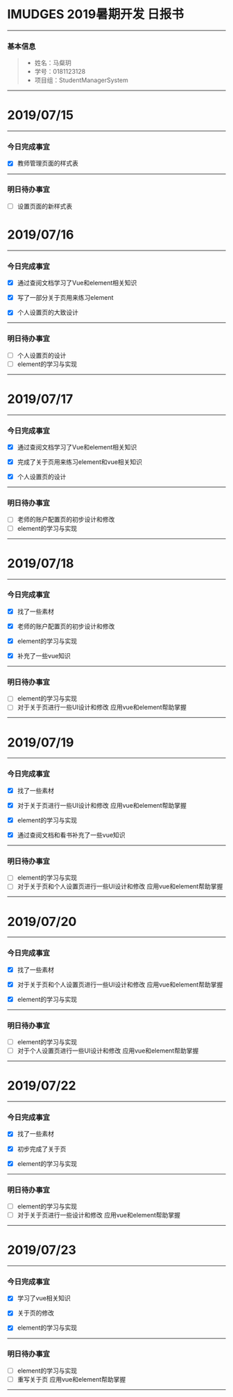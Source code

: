 # IMUDGES 2019暑期开发 日报书
-------


### 基本信息
> * 姓名：马粲玥
> * 学号：0181123128
> * 项目组：StudentManagerSystem
-------


# 2019/07/15

-------

### 今日完成事宜
- [x]  教师管理页面的样式表


------
### 明日待办事宜
- [ ] 设置页面的新样式表


# 2019/07/16

-------

### 今日完成事宜
- [x]  通过查阅文档学习了Vue和element相关知识
- [x]  写了一部分关于页用来练习element
- [x]  个人设置页的大致设计



------
### 明日待办事宜
- [ ] 个人设置页的设计
- [ ] element的学习与实现
-------

# 2019/07/17

-------

### 今日完成事宜
- [x]  通过查阅文档学习了Vue和element相关知识
- [x]  完成了关于页用来练习element和vue相关知识
- [x]  个人设置页的设计



------
### 明日待办事宜
- [ ] 老师的账户配置页的初步设计和修改
- [ ] element的学习与实现
-------

# 2019/07/18

-------

### 今日完成事宜
- [x]  找了一些素材
- [x]  老师的账户配置页的初步设计和修改
- [x]  element的学习与实现
- [x]  补充了一些vue知识



------
### 明日待办事宜
- [ ]  element的学习与实现
- [ ]  对于关于页进行一些UI设计和修改 应用vue和element帮助掌握
-------


# 2019/07/19

-------

### 今日完成事宜
- [x]  找了一些素材
- [x]  对于关于页进行一些UI设计和修改 应用vue和element帮助掌握
- [x]  element的学习与实现
- [x]  通过查阅文档和看书补充了一些vue知识



------
### 明日待办事宜
- [ ]  element的学习与实现
- [ ]  对于关于页和个人设置页进行一些UI设计和修改 应用vue和element帮助掌握
-------


# 2019/07/20

-------

### 今日完成事宜
- [x]  找了一些素材
- [x]  对于关于页和个人设置页进行一些UI设计和修改 应用vue和element帮助掌握
- [x]  element的学习与实现



------
### 明日待办事宜
- [ ]  element的学习与实现
- [ ]  对于个人设置页进行一些UI设计和修改 应用vue和element帮助掌握
-------

# 2019/07/22

-------

### 今日完成事宜
- [x]  找了一些素材
- [x]  初步完成了关于页
- [x]  element的学习与实现



------
### 明日待办事宜
- [ ]  element的学习与实现
- [ ]  对于关于页进行一些设计和修改 应用vue和element帮助掌握
-------


# 2019/07/23

-------

### 今日完成事宜
- [x]  学习了vue相关知识
- [x]  关于页的修改
- [x]  element的学习与实现



------
### 明日待办事宜
- [ ]  element的学习与实现
- [ ]  重写关于页 应用vue和element帮助掌握
-------
